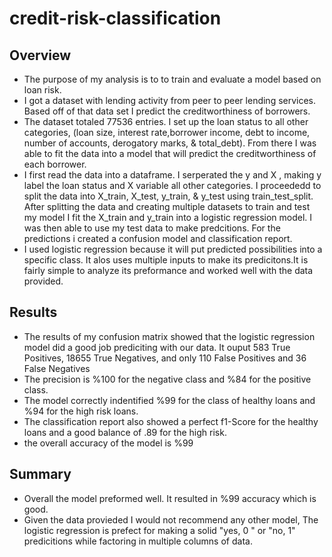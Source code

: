 # credit-risk-classification

## Overview


* The purpose of my analysis is to to train and evaluate a model based on loan risk. 
* I got a dataset with lending activity from peer to peer lending services. Based off of that data set I predict the creditworthiness of borrowers. 
* The dataset totaled 77536 entries. I set up the loan status to all other categories, (loan size, interest rate,borrower income, debt to income, number of accounts, derogatory marks, & total_debt). From there I was able to fit the data into a model that will predict the creditworthiness of each borrower. 
* I first read the data into a dataframe. I serperated the y and X , making y label the loan status and X variable all other categories. I proceededd to split the data into X_train, X_test, y_train, & y_test using train_test_split. After splitting the data and creating multiple datasets to train and test my model I fit the X_train and y_train into a logistic regression model. I was then able to use my test data to make predcitions. For the predictions i created a confusion model and classification report. 
* I used logistic regression because it will put predicted possibilities into a specific class. It alos uses multiple inputs to make its predicitons.It is fairly simple to analyze its preformance and worked well with the data provided. 

## Results

* The results of my confusion matrix showed that the logistic regression model did a good job prediciting with our data. It ouput 583 True Positives, 18655 True Negatives, and only 110 False Positives and 36 False Negatives
* The precision is %100 for the negative class and %84 for the positive class.
* The model correctly indentified %99 for the class of healthy loans and %94 for the high risk loans. 
* The classification report also showed a perfect f1-Score for the healthy loans and a good balance of .89 for the high risk. 
* the overall accuracy of the model is %99

## Summary

* Overall the model preformed well. It resulted in %99 accuracy which is good.
* Given the data provieded I would not recommend any other model, The logistic regression is prefect for making a solid "yes, 0 " or "no, 1" predicitions while factoring in multiple columns of data. 